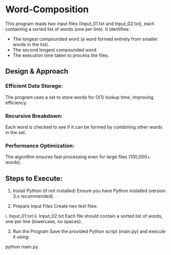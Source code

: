 # Word-Composition
This program reads two input files (Input_01.txt and Input_02.txt), each containing a sorted list of words (one per line). It identifies:

* The longest compounded word (a word formed entirely from smaller words in the list).
* The second longest compounded word.
* The execution time taken to process the files.

## Design & Approach

### Efficient Data Storage:
The program uses a set to store words for O(1) lookup time, improving efficiency.

### Recursive Breakdown:
Each word is checked to see if it can be formed by combining other words in the set.

### Performance Optimization:
The algorithm ensures fast processing even for large files (100,000+ words).

## Steps to Execute:
1. Install Python (if not installed)
Ensure you have Python installed (version 3.x recommended).

2. Prepare Input Files
Create two text files:

  i. Input_01.txt
  ii. Input_02.txt
Each file should contain a sorted list of words, one per line (lowercase, no spaces).

3. Run the Program
Save the provided Python script (main.py) and execute it using:

python main.py
